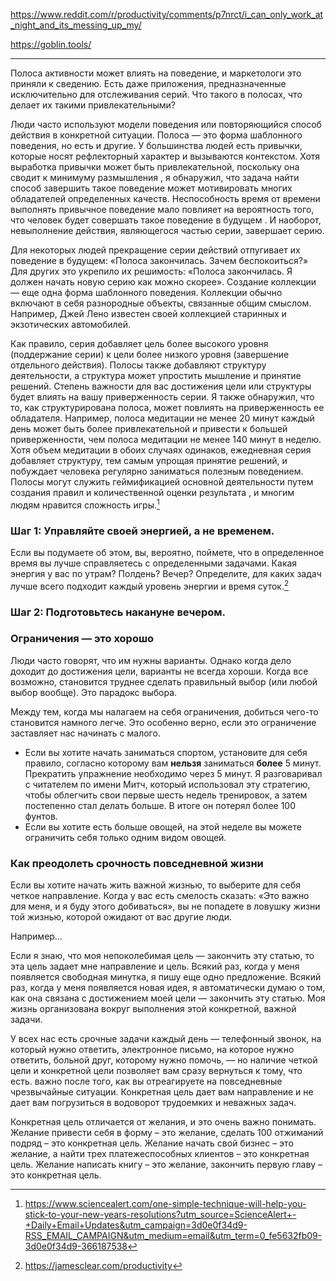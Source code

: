 https://www.reddit.com/r/productivity/comments/p7nrct/i_can_only_work_at_night_and_its_messing_up_my/

https://goblin.tools/

---

Полоса активности может влиять на поведение, и маркетологи это приняли к сведению. Есть даже приложения, предназначенные исключительно для отслеживания серий. Что такого в полосах, что делает их такими привлекательными?

Люди часто используют модели поведения или повторяющийся способ действия в конкретной ситуации. Полоса — это форма шаблонного поведения, но есть и другие. У большинства людей есть привычки, которые носят рефлекторный характер и вызываются контекстом. Хотя выработка привычки может быть привлекательной, поскольку она сводит к минимуму размышления , я обнаружил, что задача найти способ завершить такое поведение может мотивировать многих обладателей определенных качеств. Неспособность время от времени выполнять привычное поведение мало повлияет на вероятность того, что человек будет совершать такое поведение в будущем . И наоборот, невыполнение действия, являющегося частью серии, завершает серию. 

Для некоторых людей прекращение серии действий отпугивает их поведение в будущем: «Полоса закончилась. Зачем беспокоиться?» Для других это укрепило их решимость: «Полоса закончилась. Я должен начать новую серию как можно скорее». Создание коллекции — еще одна форма шаблонного поведения. Коллекции обычно включают в себя разнородные объекты, связанные общим смыслом. Например, Джей Лено известен своей коллекцией старинных и экзотических автомобилей. 

Как правило, серия добавляет цель более высокого уровня (поддержание серии) к цели более низкого уровня (завершение отдельного действия). Полосы также добавляют структуру деятельности, а структура может упростить мышление и принятие решений. Степень важности для вас достижения цели или структуры будет влиять на вашу приверженность серии. Я также обнаружил, что то, как структурирована полоса, может повлиять на приверженность ее обладателя. Например, полоса медитации не менее 20 минут каждый день может быть более привлекательной и привести к большей приверженности, чем полоса медитации не менее 140 минут в неделю. Хотя объем медитации в обоих случаях одинаков, ежедневная серия добавляет структуру, тем самым упрощая принятие решений, и побуждает человека регулярно заниматься полезным поведением. Полосы могут служить геймификацией основной деятельности путем создания правил и количественной оценки результата , и многим людям нравится сложность игры.[^1]

### Шаг 1: Управляйте своей энергией, а не временем.
Если вы подумаете об этом, вы, вероятно, поймете, что в определенное время вы лучше справляетесь с определенными задачами. Какая энергия у вас по утрам? Полдень? Вечер? Определите, для каких задач лучше всего подходит каждый уровень энергии и время суток.[^2]

### Шаг 2: Подготовьтесь накануне вечером. 

[^1]: https://www.sciencealert.com/one-simple-technique-will-help-you-stick-to-your-new-years-resolutions?utm_source=ScienceAlert+-+Daily+Email+Updates&utm_campaign=3d0e0f34d9-RSS_EMAIL_CAMPAIGN&utm_medium=email&utm_term=0_fe5632fb09-3d0e0f34d9-366187538
[^2]: https://jamesclear.com/productivity

### Ограничения — это хорошо
Люди часто говорят, что им нужны варианты. Однако когда дело доходит до достижения цели, варианты не всегда хороши. Когда все возможно, становится труднее сделать правильный выбор (или любой выбор вообще). Это парадокс выбора.

Между тем, когда мы налагаем на себя ограничения, добиться чего-то становится намного легче. Это особенно верно, если это ограничение заставляет нас начинать с малого. 

* Если вы хотите начать заниматься спортом, установите для себя правило, согласно которому вам **нельзя** заниматься **более** 5 минут. Прекратить упражнение необходимо через 5 минут. Я разговаривал с читателем по имени Митч, который использовал эту стратегию, чтобы облегчить свои первые шесть недель тренировок, а затем постепенно стал делать больше. В итоге он потерял более 100 фунтов.
* Если вы хотите есть больше овощей, на этой неделе вы можете ограничить себя только одним видом овощей.

### Как преодолеть срочность повседневной жизни 
Если вы хотите начать жить важной жизнью, то выберите для себя четкое направление. Когда у вас есть смелость сказать: «Это важно для меня, и я буду этого добиваться», вы не попадете в ловушку жизни той жизнью, которой ожидают от вас другие люди.

Например…

Если я знаю, что моя непоколебимая цель — закончить эту статью, то эта цель задает мне направление и цель. Всякий раз, когда у меня появляется свободная минутка, я пишу еще одно предложение. Всякий раз, когда у меня появляется новая идея, я автоматически думаю о том, как она связана с достижением моей цели — закончить эту статью. Моя жизнь организована вокруг выполнения этой конкретной, важной задачи.

У всех нас есть срочные задачи каждый день — телефонный звонок, на который нужно ответить, электронное письмо, на которое нужно ответить, больной друг, которому нужно помочь, — но наличие четкой цели и конкретной цели позволяет вам сразу вернуться к тому, что есть. важно после того, как вы отреагируете на повседневные чрезвычайные ситуации. Конкретная цель дает вам направление и не дает вам погрузиться в водоворот трудоемких и неважных задач.

Конкретная цель отличается от желания, и это очень важно понимать. Желание привести себя в форму – это желание, сделать 100 отжиманий подряд – это конкретная цель. Желание начать свой бизнес – это желание, а найти трех платежеспособных клиентов – это конкретная цель. Желание написать книгу – это желание, закончить первую главу – это конкретная цель. 
